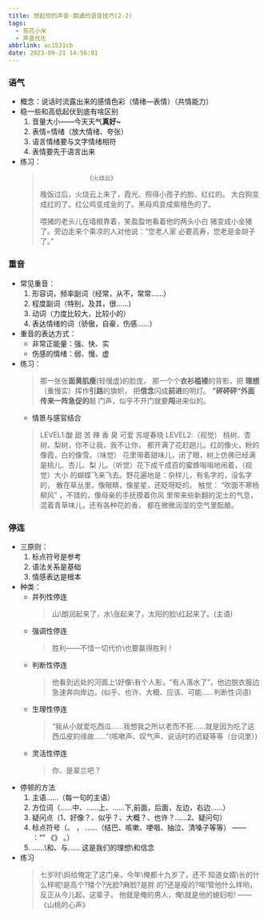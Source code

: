 ```yaml
---
title: 想起你的声音-朗诵的语音技巧(2-2)
tags:
  - 苔花小米
  - 声音优化
abbrlink: ac1531cb
date: 2023-09-21 14:56:01
---
```


### 语气
- 概念：说话时流露出来的感情色彩（情绪—表情）（共情能力）
- 稳一些和高低起伏到底有啥区别
  1. 音量大小——今天天气**真好~**
  2. 表情=情绪（放大情绪、夸张）
  3. 语言情绪要与文字情绪相符
  4. 表情要先于语言出来
- 练习：
  >                  《火烧云》
  > 晚饭过后，火烧云上来了，霞光、照得小孩子的脸、红红的。
  > 大白狗变成红的了。红公鸡变成金的了。黑母鸡变成紫檀色的了。
  > 
  > 喂猪的老头儿在墙根靠着，笑盈盈地看着他的两头小白
  > 猪变成小金猪了。旁边走来个乘凉的人对他说：“您老人家
  > 必要高寿，您老是金胡子了。”

### 重音
- 常见重音： 
  1. 形容词，频率副词（经常，从不，常常……）
  2. 程度副词（特别，及其，很……） 
  3. 动词（力度比较大，比较小的）
  4. 表达情绪的词（骄傲，自豪，伤感……）
- 重音的表达方式：
  - 非常正能量：强、快、实
  - 伤感的情绪：弱、慢、虚
- 练习：
  > 那一张张**面黄肌瘦**(轻慢虚)的脸庞，
  > 那一个个**衣衫褴褛**的背影，把
  > **理想**（重慢实）挥作**引路**的旗帜，
  > 把**信念**闪成**前进**的明灯。
  > **”砰砰砰“**外面传来一阵**急促的**敲
  > 门声，似乎不开门就要**闯**进来似的。
  - 情景与感官结合
  > LEVEL1:酸 甜 苦 辣 香 臭 可爱 苏堤春晓
  > LEVEL2:（视觉） 桃树、杏树、梨树，你不让我，我不让你，
  > 都开满了花赶趟儿。红的像火，粉的像霞，白的像雪。（味觉）
  > 花里带着甜味儿，闭了眼，树上仿佛已经满是桃儿、杏儿、梨
  > 儿。（听觉）花下成千成百的蜜蜂嗡嗡地闹着，（视觉）大小
  > 的蝴蝶飞来飞去。野花遍地是：杂样儿，有名字的，没名字的，
  > 散在草丛里，像眼睛，像星星，还眨呀眨的。
  > 触觉：
  > “吹面不寒杨柳风”
  > ，不错的，像母亲的手抚摸着你风
  > 里带来些新翻的泥土的气息，混着青草味儿，还有各种花的香，
  > 都在微微润湿的空气里酝酿。
### 停连
- 三原则：
  1. 标点符号是参考
  2. 语法关系是基础
  3. 情感表达是根本
- 种类：
  - 并列性停连
    > 山\朗润起来了，水\涨起来了，太阳的脸\红起来了。(主语)
  - 强调性停连
    > 胜利——不惜一切代价\也要赢得胜利！
  - 判断性停连
    > 他看到远处的河面上\好像\有个人影，“有人落水了”，他边脱衣服边急速奔向岸边。(似乎、也许、大概、应该、可能……判断性词语)
  - 生理性停连
    > “我从小就爱吃西瓜……我想我之所以老而不死……就是因为吃了这西瓜皮的缘故……”(咳嗽声、叹气声、说话时的迟疑等等（台词里）)
  - 灵活性停连
    > 你、是翠兰吧？
- 停顿的方法
  1. 主语……（每一句的主语） 
  2. 方位词（……中、……上、……下,前面，后面，左边，右边……）
  3. 疑问点（1、好像？、似乎？、大概？、也许？……2、疑问句）
  4. 标点符号（、 ， ……（结巴、咳嗽、哽咽、抽泣、清嗓子等等） —— ：“” 《》 。）
  5. ……\和、与…… 这是我们的理想\和信念
- 练习
  > 七岁时\妈给俺定了这门亲，今年\俺都十九岁了，还不
  > 知道女婿\长的什么样呢!是高个?矮个?光脸?麻脸?是胖
  > 的?还是瘦的?唉!管他什么样哟，反正从今儿起，这辈子，
  > 他就是俺的男人，俺\就是他的媳妇啦!
  >                                ——《山桃的心声》
